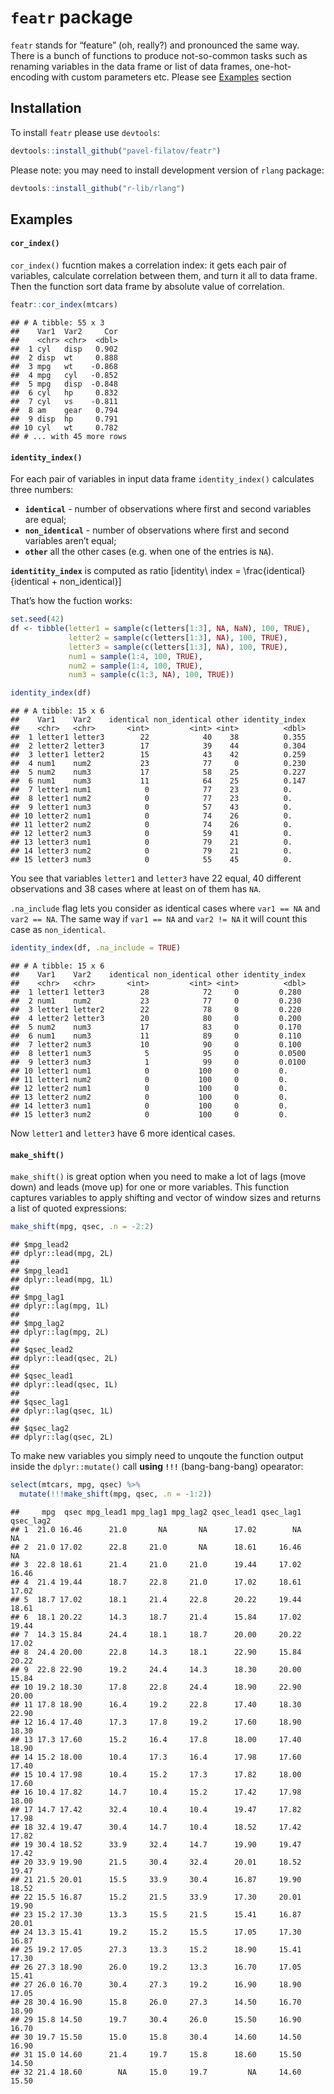 `featr` package
================

`featr` stands for “feature” (oh, really?) and pronounced the same way.
There is a bunch of functions to produce not-so-common tasks such as
renaming variables in the data frame or list of data frames,
one-hot-encoding with custom parameters etc. Please see
[Examples](#examples) section

## Installation

To install `featr` please use `devtools`:

``` r
devtools::install_github("pavel-filatov/featr")
```

Please note: you may need to install development version of `rlang`
package:

``` r
devtools::install_github("r-lib/rlang")
```

## Examples

#### `cor_index()`

`cor_index()` fucntion makes a correlation index: it gets each pair of
variables, calculate correlation between them, and turn it all to data
frame. Then the function sort data frame by absolute value of
correlation.

``` r
featr::cor_index(mtcars)
```

    ## # A tibble: 55 x 3
    ##    Var1  Var2     Cor
    ##    <chr> <chr>  <dbl>
    ##  1 cyl   disp   0.902
    ##  2 disp  wt     0.888
    ##  3 mpg   wt    -0.868
    ##  4 mpg   cyl   -0.852
    ##  5 mpg   disp  -0.848
    ##  6 cyl   hp     0.832
    ##  7 cyl   vs    -0.811
    ##  8 am    gear   0.794
    ##  9 disp  hp     0.791
    ## 10 cyl   wt     0.782
    ## # ... with 45 more rows

#### `identity_index()`

For each pair of variables in input data frame `identity_index()`
calculates three numbers:

  - **`identical`** - number of observations where first and second
    variables are equal;
  - **`non_identical`** - number of observations where first and second
    variables aren’t equal;
  - **`other`** all the other cases (e.g. when one of the entries is
    `NA`).

**`identitity_index`** is computed as ratio
\[identity\ index = \frac{identical}{identical + non\_identical}\]

That’s how the fuction works:

``` r
set.seed(42)
df <- tibble(letter1 = sample(c(letters[1:3], NA, NaN), 100, TRUE),
             letter2 = sample(c(letters[1:3], NA), 100, TRUE),
             letter3 = sample(c(letters[1:3], NA), 100, TRUE),
             num1 = sample(1:4, 100, TRUE),
             num2 = sample(1:4, 100, TRUE),
             num3 = sample(c(1:3, NA), 100, TRUE))

identity_index(df)
```

    ## # A tibble: 15 x 6
    ##    Var1    Var2    identical non_identical other identity_index
    ##    <chr>   <chr>       <int>         <int> <int>          <dbl>
    ##  1 letter1 letter3        22            40    38          0.355
    ##  2 letter2 letter3        17            39    44          0.304
    ##  3 letter1 letter2        15            43    42          0.259
    ##  4 num1    num2           23            77     0          0.230
    ##  5 num2    num3           17            58    25          0.227
    ##  6 num1    num3           11            64    25          0.147
    ##  7 letter1 num1            0            77    23          0.   
    ##  8 letter1 num2            0            77    23          0.   
    ##  9 letter1 num3            0            57    43          0.   
    ## 10 letter2 num1            0            74    26          0.   
    ## 11 letter2 num2            0            74    26          0.   
    ## 12 letter2 num3            0            59    41          0.   
    ## 13 letter3 num1            0            79    21          0.   
    ## 14 letter3 num2            0            79    21          0.   
    ## 15 letter3 num3            0            55    45          0.

You see that variables `letter1` and `letter3` have 22 equal, 40
different observations and 38 cases where at least on of them has `NA`.

`.na_include` flag lets you consider as identical cases where `var1 ==
NA` and `var2 == NA`. The same way if `var1 == NA` and `var2 != NA` it
will count this case as `non_identical`.

``` r
identity_index(df, .na_include = TRUE)
```

    ## # A tibble: 15 x 6
    ##    Var1    Var2    identical non_identical other identity_index
    ##    <chr>   <chr>       <int>         <int> <int>          <dbl>
    ##  1 letter1 letter3        28            72     0         0.280 
    ##  2 num1    num2           23            77     0         0.230 
    ##  3 letter1 letter2        22            78     0         0.220 
    ##  4 letter2 letter3        20            80     0         0.200 
    ##  5 num2    num3           17            83     0         0.170 
    ##  6 num1    num3           11            89     0         0.110 
    ##  7 letter2 num3           10            90     0         0.100 
    ##  8 letter1 num3            5            95     0         0.0500
    ##  9 letter3 num3            1            99     0         0.0100
    ## 10 letter1 num1            0           100     0         0.    
    ## 11 letter1 num2            0           100     0         0.    
    ## 12 letter2 num1            0           100     0         0.    
    ## 13 letter2 num2            0           100     0         0.    
    ## 14 letter3 num1            0           100     0         0.    
    ## 15 letter3 num2            0           100     0         0.

Now `letter1` and `letter3` have 6 more identical cases.

#### `make_shift()`

`make_shift()` is great option when you need to make a lot of lags (move
down) and leads (move up) for one or more variables. This function
captures variables to apply shifting and vector of window sizes and
returns a list of quoted expressions:

``` r
make_shift(mpg, qsec, .n = -2:2)
```

    ## $mpg_lead2
    ## dplyr::lead(mpg, 2L)
    ## 
    ## $mpg_lead1
    ## dplyr::lead(mpg, 1L)
    ## 
    ## $mpg_lag1
    ## dplyr::lag(mpg, 1L)
    ## 
    ## $mpg_lag2
    ## dplyr::lag(mpg, 2L)
    ## 
    ## $qsec_lead2
    ## dplyr::lead(qsec, 2L)
    ## 
    ## $qsec_lead1
    ## dplyr::lead(qsec, 1L)
    ## 
    ## $qsec_lag1
    ## dplyr::lag(qsec, 1L)
    ## 
    ## $qsec_lag2
    ## dplyr::lag(qsec, 2L)

To make new variables you simply need to unqoute the function output
inside the `dplyr::mutate()` call **using `!!!`** (bang-bang-bang)
opearator:

``` r
select(mtcars, mpg, qsec) %>% 
  mutate(!!!make_shift(mpg, qsec, .n = -1:2))
```

    ##     mpg  qsec mpg_lead1 mpg_lag1 mpg_lag2 qsec_lead1 qsec_lag1 qsec_lag2
    ## 1  21.0 16.46      21.0       NA       NA      17.02        NA        NA
    ## 2  21.0 17.02      22.8     21.0       NA      18.61     16.46        NA
    ## 3  22.8 18.61      21.4     21.0     21.0      19.44     17.02     16.46
    ## 4  21.4 19.44      18.7     22.8     21.0      17.02     18.61     17.02
    ## 5  18.7 17.02      18.1     21.4     22.8      20.22     19.44     18.61
    ## 6  18.1 20.22      14.3     18.7     21.4      15.84     17.02     19.44
    ## 7  14.3 15.84      24.4     18.1     18.7      20.00     20.22     17.02
    ## 8  24.4 20.00      22.8     14.3     18.1      22.90     15.84     20.22
    ## 9  22.8 22.90      19.2     24.4     14.3      18.30     20.00     15.84
    ## 10 19.2 18.30      17.8     22.8     24.4      18.90     22.90     20.00
    ## 11 17.8 18.90      16.4     19.2     22.8      17.40     18.30     22.90
    ## 12 16.4 17.40      17.3     17.8     19.2      17.60     18.90     18.30
    ## 13 17.3 17.60      15.2     16.4     17.8      18.00     17.40     18.90
    ## 14 15.2 18.00      10.4     17.3     16.4      17.98     17.60     17.40
    ## 15 10.4 17.98      10.4     15.2     17.3      17.82     18.00     17.60
    ## 16 10.4 17.82      14.7     10.4     15.2      17.42     17.98     18.00
    ## 17 14.7 17.42      32.4     10.4     10.4      19.47     17.82     17.98
    ## 18 32.4 19.47      30.4     14.7     10.4      18.52     17.42     17.82
    ## 19 30.4 18.52      33.9     32.4     14.7      19.90     19.47     17.42
    ## 20 33.9 19.90      21.5     30.4     32.4      20.01     18.52     19.47
    ## 21 21.5 20.01      15.5     33.9     30.4      16.87     19.90     18.52
    ## 22 15.5 16.87      15.2     21.5     33.9      17.30     20.01     19.90
    ## 23 15.2 17.30      13.3     15.5     21.5      15.41     16.87     20.01
    ## 24 13.3 15.41      19.2     15.2     15.5      17.05     17.30     16.87
    ## 25 19.2 17.05      27.3     13.3     15.2      18.90     15.41     17.30
    ## 26 27.3 18.90      26.0     19.2     13.3      16.70     17.05     15.41
    ## 27 26.0 16.70      30.4     27.3     19.2      16.90     18.90     17.05
    ## 28 30.4 16.90      15.8     26.0     27.3      14.50     16.70     18.90
    ## 29 15.8 14.50      19.7     30.4     26.0      15.50     16.90     16.70
    ## 30 19.7 15.50      15.0     15.8     30.4      14.60     14.50     16.90
    ## 31 15.0 14.60      21.4     19.7     15.8      18.60     15.50     14.50
    ## 32 21.4 18.60        NA     15.0     19.7         NA     14.60     15.50
